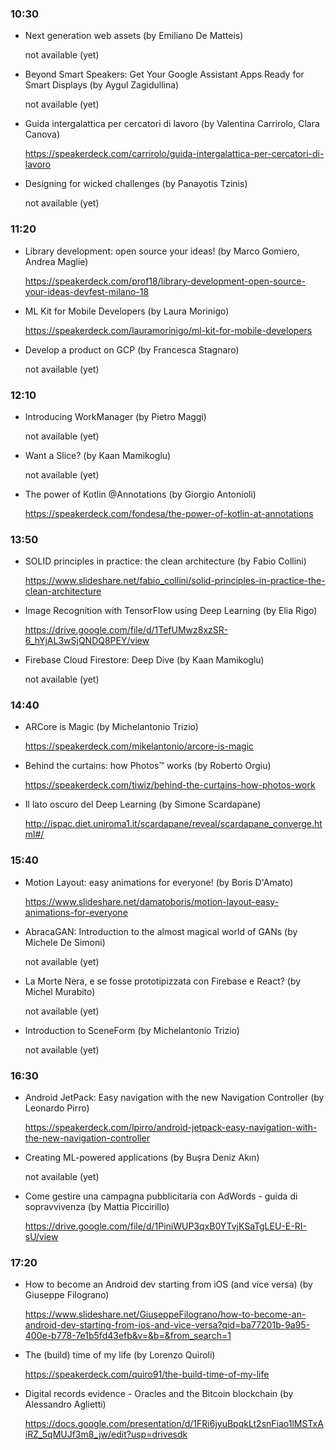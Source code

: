 ### 10:30

- Next generation web assets (by Emiliano De Matteis)

   not available (yet)

- Beyond Smart Speakers: Get Your Google Assistant Apps Ready for Smart Displays (by Aygul Zagidullina)

   not available (yet)

- Guida intergalattica per cercatori di lavoro (by Valentina Carrirolo, Clara Canova)

   https://speakerdeck.com/carrirolo/guida-intergalattica-per-cercatori-di-lavoro

- Designing for wicked challenges (by Panayotis Tzinis)

   not available (yet)

### 11:20

- Library development: open source your ideas! (by Marco Gomiero, Andrea Maglie)

   https://speakerdeck.com/prof18/library-development-open-source-your-ideas-devfest-milano-18

- ML Kit for Mobile Developers (by Laura Morinigo)

   https://speakerdeck.com/lauramorinigo/ml-kit-for-mobile-developers

- Develop a product on GCP (by Francesca Stagnaro)

   not available (yet)

### 12:10

- Introducing WorkManager (by Pietro Maggi)

   not available (yet)

- Want a Slice? (by Kaan Mamikoglu)

   not available (yet)

- The power of Kotlin @Annotations (by Giorgio Antonioli)

   https://speakerdeck.com/fondesa/the-power-of-kotlin-at-annotations

### 13:50

- SOLID principles in practice: the clean architecture (by Fabio Collini)

   https://www.slideshare.net/fabio_collini/solid-principles-in-practice-the-clean-architecture

- Image Recognition with TensorFlow using Deep Learning (by Elia Rigo)

   https://drive.google.com/file/d/1TefUMwz8xzSR-6_hYjAL3wSjQNDQ8PEY/view

- Firebase Cloud Firestore: Deep Dive (by Kaan Mamikoglu)

   not available (yet)

### 14:40

- ARCore is Magic (by Michelantonio Trizio)

   https://speakerdeck.com/mikelantonio/arcore-is-magic

- Behind the curtains: how Photos™ works (by Roberto Orgiu)

   https://speakerdeck.com/tiwiz/behind-the-curtains-how-photos-work

- Il lato oscuro del Deep Learning (by Simone Scardapane)

   http://ispac.diet.uniroma1.it/scardapane/reveal/scardapane_converge.html#/

### 15:40

- Motion Layout: easy animations for everyone! (by Boris D'Amato)

   https://www.slideshare.net/damatoboris/motion-layout-easy-animations-for-everyone

- AbracaGAN: Introduction to the almost magical world of GANs (by Michele De Simoni)

   not available (yet)

- La Morte Nera, e se fosse prototipizzata con Firebase e React? (by Michel Murabito)

   not available (yet)

- Introduction to SceneForm (by Michelantonio Trizio)

   not available (yet)

### 16:30

- Android JetPack: Easy navigation with the new Navigation Controller (by Leonardo Pirro)

   https://speakerdeck.com/lpirro/android-jetpack-easy-navigation-with-the-new-navigation-controller

- Creating ML-powered applications (by Buşra Deniz Akın)

   not available (yet)

- Come gestire una campagna pubblicitaria con AdWords - guida di sopravvivenza (by Mattia Piccirillo)

   https://drive.google.com/file/d/1PiniWUP3qxB0YTvjKSaTgLEU-E-RI-sU/view

### 17:20

- How to become an Android dev starting from iOS (and vice versa) (by Giuseppe Filograno)

   https://www.slideshare.net/GiuseppeFilograno/how-to-become-an-android-dev-starting-from-ios-and-vice-versa?qid=ba77201b-9a95-400e-b778-7e1b5fd43efb&v=&b=&from_search=1

- The (build) time of my life (by Lorenzo Quiroli)

   https://speakerdeck.com/quiro91/the-build-time-of-my-life

- Digital records evidence - Oracles and the Bitcoin blockchain (by Alessandro Aglietti)

   https://docs.google.com/presentation/d/1FRi6jyuBpqkLt2snFiao1lMSTxAiRZ_5qMUJf3m8_jw/edit?usp=drivesdk
